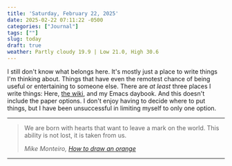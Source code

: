 ```yaml
---
title: 'Saturday, February 22, 2025'
date: 2025-02-22 07:11:22 -0500
categories: ["Journal"]
tags: [""]
slug: today
draft: true
weather: Partly cloudy 19.9 | Low 21.0, High 30.6
---
```


I still don't know what belongs here. It's mostly just a place to write things I'm thinking about. Things that have even the remotest chance of being useful or entertaining to someone else. There are _at least_ three places I write things: Here, [the wiki](https://rudimentarylathe.org), and my Emacs daybook. And this doesn't include the paper options. I don't enjoy having to decide where to put things, but I have been unsuccessful in limiting myself to only one option.

<!--more-->

----

> We are born with hearts that want to leave a mark on the world. This ability is not lost, it is taken from us.
> 
> <cite>Mike Monteiro, [How to draw an orange](https://buttondown.com/monteiro/archive/how-to-draw-an-orange/)</cite>

----

